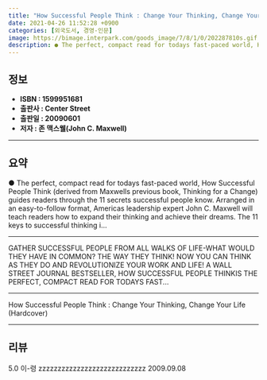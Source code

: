 ```yaml
---
title: "How Successful People Think : Change Your Thinking, Change Your Life (Hardcover)"
date: 2021-04-26 11:52:28 +0900
categories: [외국도서, 경영-인문]
image: https://bimage.interpark.com/goods_image/7/8/1/0/202287810s.gif
description: ● The perfect, compact read for todays fast-paced world, How Successful People Think (derived from Maxwells previous book, Thinking for a Change) guides reader
---
```


## **정보**

- **ISBN : 1599951681**
- **출판사 : Center Street**
- **출판일 : 20090601**
- **저자 : 존 맥스웰(John C. Maxwell)**

------



## **요약**

●  The perfect, compact read for todays fast-paced world, How Successful People Think (derived from Maxwells previous book, Thinking for a Change) guides readers through the 11 secrets successful people know. Arranged in an easy-to-follow format, Americas leadership expert John C. Maxwell will teach readers how to expand their thinking and achieve their dreams. The 11 keys to successful thinking i...

------

GATHER SUCCESSFUL PEOPLE FROM ALL WALKS OF LIFE-WHAT WOULD THEY HAVE IN COMMON? THE WAY THEY THINK! NOW YOU CAN THINK AS THEY DO AND REVOLUTIONIZE YOUR WORK AND LIFE! A WALL STREET JOURNAL BESTSELLER, HOW SUCCESSFUL PEOPLE THINKIS THE PERFECT, COMPACT READ FOR TODAYS FAST... 

------


How Successful People Think : Change Your Thinking, Change Your Life (Hardcover) 

------


## **리뷰** 

5.0 이-령 zzzzzzzzzzzzzzzzzzzzzzzzzzzz 2009.09.08 <br/>